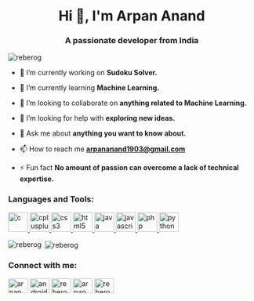 <h1 align="center">Hi 👋, I'm Arpan Anand</h1>
<h3 align="center">A passionate developer from India</h3>

<p align="left"> <img src="https://komarev.com/ghpvc/?username=reberog&label=Profile%20views&color=0e75b6&style=flat" alt="reberog" /> </p>

- 🔭 I’m currently working on **Sudoku Solver.**

- 🌱 I’m currently learning **Machine Learning.**

- 👯 I’m looking to collaborate on **anything related to Machine Learning.**

- 🤝 I’m looking for help with **exploring new ideas.**

- 💬 Ask me about **anything you want to know about.**

- 📫 How to reach me **arpananand1903@gmail.com**

- ⚡ Fun fact **No amount of passion can overcome a lack of technical expertise.**



<h3 align="left">Languages and Tools:</h3>
<p align="left"> <a href="https://www.cprogramming.com/" target="_blank"> <img src="https://devicons.github.io/devicon/devicon.git/icons/c/c-original.svg" alt="c" width="40" height="40"/> </a> <a href="https://www.w3schools.com/cpp/" target="_blank"> <img src="https://devicons.github.io/devicon/devicon.git/icons/cplusplus/cplusplus-original.svg" alt="cplusplus" width="40" height="40"/> </a> <a href="https://www.w3schools.com/css/" target="_blank"> <img src="https://devicons.github.io/devicon/devicon.git/icons/css3/css3-original-wordmark.svg" alt="css3" width="40" height="40"/> </a> <a href="https://www.w3.org/html/" target="_blank"> <img src="https://devicons.github.io/devicon/devicon.git/icons/html5/html5-original-wordmark.svg" alt="html5" width="40" height="40"/> </a> <a href="https://www.java.com" target="_blank"> <img src="https://devicons.github.io/devicon/devicon.git/icons/java/java-original-wordmark.svg" alt="java" width="40" height="40"/> </a> <a href="https://developer.mozilla.org/en-US/docs/Web/JavaScript" target="_blank"> <img src="https://devicons.github.io/devicon/devicon.git/icons/javascript/javascript-original.svg" alt="javascript" width="40" height="40"/> </a> <a href="https://www.php.net" target="_blank"> <img src="https://devicons.github.io/devicon/devicon.git/icons/php/php-original.svg" alt="php" width="40" height="40"/> </a> <a href="https://www.python.org" target="_blank"> <img src="https://devicons.github.io/devicon/devicon.git/icons/python/python-original.svg" alt="python" width="40" height="40"/> </a> </p>

<p><img align="left" src="https://github-readme-stats.vercel.app/api/top-langs?username=reberog&show_icons=true&locale=en&layout=compact" alt="reberog" /></p>

<p>&nbsp;<img align="center" src="https://github-readme-stats.vercel.app/api?username=Reberog&&show_icons=true&title_color=ffffff&icon_color=bb2acf&text_color=daf7dc&bg_color=151515" alt="reberog" /></p>

<h3 align="left">Connect with me:</h3>
<p align="left">
<a href="https://linkedin.com/in/arpan ananad" target="blank"><img align="center" src="https://cdn.jsdelivr.net/npm/simple-icons@3.0.1/icons/linkedin.svg" alt="arpan ananad" height="30" width="40" /></a>
<a href="https://www.youtube.com/c/androidhire" target="blank"><img align="center" src="https://cdn.jsdelivr.net/npm/simple-icons@3.0.1/icons/youtube.svg" alt="androidhire" height="30" width="40" /></a>
<a href="https://www.codechef.com/users/reberog19" target="blank"><img align="center" src="https://cdn.jsdelivr.net/npm/simple-icons@3.1.0/icons/codechef.svg" alt="reberog19" height="30" width="40" /></a>
<a href="https://www.hackerrank.com/arpan anand" target="blank"><img align="center" src="https://cdn.jsdelivr.net/npm/simple-icons@3.0.1/icons/hackerrank.svg" alt="arpan anand" height="30" width="40" /></a>
<a href="https://codeforces.com/profile/reberog19" target="blank"><img align="center" src="https://cdn.jsdelivr.net/npm/simple-icons@3.0.1/icons/codeforces.svg" alt="reberog19" height="30" width="40" /></a>
</p>

